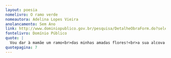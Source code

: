 ```yaml
---
layout: poesia
nomelivro: O ramo verde
nomeautora: Adelina Lopes Vieira
anolancamento: Sem Ano
link: http://www.dominiopublico.gov.br/pesquisa/DetalheObraForm.do?select_action=&co_obra=81629
fontelivro: Domínio Público
quote: |
  Vou dar à mamãe um ramo<br>das minhas amadas flores!<br>a sua alcova embalsamo<br>e alcanço beijos e amores!
quotepagina: 7
---
```

